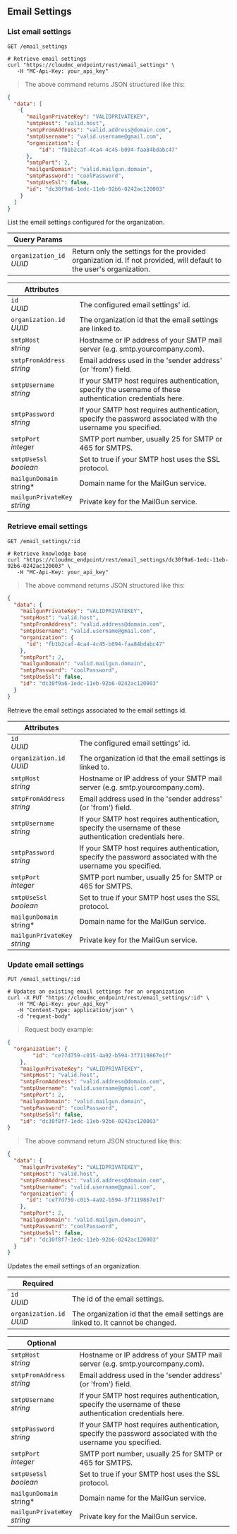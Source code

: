## Email Settings

<!-------------------- LIST EMAIL SETTINGS -------------------->

### List email settings

`GET /email_settings`

```shell
# Retrieve email settings
curl "https://cloudmc_endpoint/rest/email_settings" \
   -H "MC-Api-Key: your_api_key"
```
> The above command returns JSON structured like this:

```json
{
  "data": [
    {
      "mailgunPrivateKey": "VALIDPRIVATEKEY",
      "smtpHost": "valid.host",
      "smtpFromAddress": "valid.address@domain.com",
      "smtpUsername": "valid.username@gmail.com",
      "organization": {
          "id": "fb1b2caf-4ca4-4c45-b094-faa84bdabc47"
      },
      "smtpPort": 2,
      "mailgunDomain": "valid.mailgun.domain",
      "smtpPassword": "coolPassword",
      "smtpUseSsl": false,
      "id": "dc30f9a6-1edc-11eb-92b6-0242ac120003"
    }
  ]
}
```
List the email settings configured for the organization.

Query Params | &nbsp;
---- | -----------
`organization_id`<br/>*UUID* | Return only the settings for the provided organization id. If not provided, will default to the user's organization.

Attributes | &nbsp;
---------- | -----------
`id`<br/>*UUID* | The configured email settings' id.
`organization.id`<br/>*UUID* | The organization id that the email settings are linked to.
`smtpHost`<br/>*string* | Hostname or IP address of your SMTP mail server (e.g. smtp.yourcompany.com).
`smtpFromAddress`<br/>*string* | Email address used in the 'sender address' (or 'from') field.
`smtpUsername`<br/>*string* | If your SMTP host requires authentication, specify the username of these authentication credentials here.
`smtpPassword`<br/>*string* | If your SMTP host requires authentication, specify the password associated with the username you specified.
`smtpPort`<br/>*integer* | SMTP port number, usually 25 for SMTP or 465 for SMTPS.
`smtpUseSsl`<br/>*boolean* | Set to true if your SMTP host uses the SSL protocol.
`mailgunDomain`<br/>string* | Domain name for the MailGun service.
`mailgunPrivateKey`<br/>*string* | Private key for the MailGun service.

<!-------------------- GET EMAIL SETTINGS -------------------->

### Retrieve email settings

`GET /email_settings/:id`

```shell
# Retrieve knowledge base
curl "https://cloudmc_endpoint/rest/email_settings/dc30f9a6-1edc-11eb-92b6-0242ac120003" \
   -H "MC-Api-Key: your_api_key"
```
> The above command returns JSON structured like this:

```json
{
  "data": {
    "mailgunPrivateKey": "VALIDPRIVATEKEY",
    "smtpHost": "valid.host",
    "smtpFromAddress": "valid.address@domain.com",
    "smtpUsername": "valid.username@gmail.com",
    "organization": {
      "id": "fb1b2caf-4ca4-4c45-b094-faa84bdabc47"
    },
    "smtpPort": 2,
    "mailgunDomain": "valid.mailgun.domain",
    "smtpPassword": "coolPassword",
    "smtpUseSsl": false,
    "id": "dc30f9a6-1edc-11eb-92b6-0242ac120003"
  }
}
```
Retrieve the email settings associated to the email settings id.

Attributes | &nbsp;
---------- | -----------
`id`<br/>*UUID* | The configured email settings' id.
`organization.id`<br/>*UUID* | The organization id that the email settings is linked to.
`smtpHost`<br/>*string* | Hostname or IP address of your SMTP mail server (e.g. smtp.yourcompany.com).
`smtpFromAddress`<br/>*string* | Email address used in the 'sender address' (or 'from') field.
`smtpUsername`<br/>*string* | If your SMTP host requires authentication, specify the username of these authentication credentials here.
`smtpPassword`<br/>*string* | If your SMTP host requires authentication, specify the password associated with the username you specified.
`smtpPort`<br/>*integer* | SMTP port number, usually 25 for SMTP or 465 for SMTPS.
`smtpUseSsl`<br/>*boolean* | Set to true if your SMTP host uses the SSL protocol.
`mailgunDomain`<br/>string* | Domain name for the MailGun service.
`mailgunPrivateKey`<br/>*string* | Private key for the MailGun service.


<!-------------------- UPDATE EMAIL SETTINGS -------------------->

### Update email settings

`PUT /email_settings/:id`

```shell
# Updates an existing email settings for an organization
curl -X PUT "https://cloudmc_endpoint/rest/email_settings/:id" \
   -H "MC-Api-Key: your_api_key"
   -H "Content-Type: application/json" \
   -d "request-body"
```

> Request body example:

```json
{
  "organization": {
		"id": "ce77d759-c015-4a92-b594-3f7119867e1f"
	},
	"mailgunPrivateKey": "VALIDPRIVATEKEY",
	"smtpHost": "valid.host",
	"smtpFromAddress": "valid.address@domain.com",
	"smtpUsername": "valid.username@gmail.com",
	"smtpPort": 2,
	"mailgunDomain": "valid.mailgun.domain",
	"smtpPassword": "coolPassword",
	"smtpUseSsl": false,
	"id": "dc30f8f7-1edc-11eb-92b6-0242ac120003"
}
```
> The above command return JSON structured like this:

```json
{
  "data": {
    "mailgunPrivateKey": "VALIDPRIVATEKEY",
    "smtpHost": "valid.host",
    "smtpFromAddress": "valid.address@domain.com",
    "smtpUsername": "valid.username@gmail.com",
    "organization": {
      "id": "ce77d759-c015-4a92-b594-3f7119867e1f"
    },
    "smtpPort": 2,
    "mailgunDomain": "valid.mailgun.domain",
    "smtpPassword": "coolPassword",
    "smtpUseSsl": false,
    "id": "dc30f8f7-1edc-11eb-92b6-0242ac120003"
  }
}
```

Updates the email settings of an organization.

Required | &nbsp;
---------- | -----------
`id`<br/>*UUID* | The id of the email settings.
`organization.id`<br/>*UUID* | The organization id that the email settings are linked to. It cannot be changed.

Optional | &nbsp;
---------- | -----------
`smtpHost`<br/>*string* | Hostname or IP address of your SMTP mail server (e.g. smtp.yourcompany.com).
`smtpFromAddress`<br/>*string* | Email address used in the 'sender address' (or 'from') field.
`smtpUsername`<br/>*string* | If your SMTP host requires authentication, specify the username of these authentication credentials here.
`smtpPassword`<br/>*string* | If your SMTP host requires authentication, specify the password associated with the username you specified.
`smtpPort`<br/>*integer* | SMTP port number, usually 25 for SMTP or 465 for SMTPS.
`smtpUseSsl`<br/>*boolean* | Set to true if your SMTP host uses the SSL protocol.
`mailgunDomain`<br/>string* | Domain name for the MailGun service.
`mailgunPrivateKey`<br/>*string* | Private key for the MailGun service.

